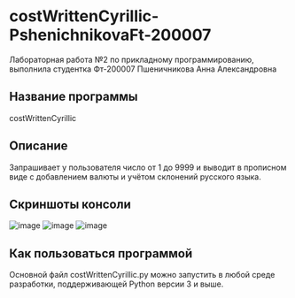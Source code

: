 # costWrittenCyrillic-PshenichnikovaFt-200007
Лабораторная работа №2 по прикладному программированию, выполнила студентка Фт-200007 Пшеничникова Анна Александровна
## Название программы
costWrittenCyrillic
## Описание
Запрашивает у пользователя число от 1 до 9999 и выводит в прописном виде с добавлением валюты и учётом склонений русского языка.
## Скриншоты консоли
![image](https://user-images.githubusercontent.com/73584580/133063519-b4961dc4-f6d5-4097-878d-69c3b6c95b1d.png)
![image](https://user-images.githubusercontent.com/73584580/133063978-1564ffbe-35f8-4076-a689-1fd46742b176.png)
![image](https://user-images.githubusercontent.com/73584580/133064024-f5aee799-2549-4cb7-a535-b6d1b1440769.png)
## Как пользоваться программой
Основной файл costWrittenCyrillic.py можно запустить в любой среде разработки, поддерживающей Python версии 3 и выше.
